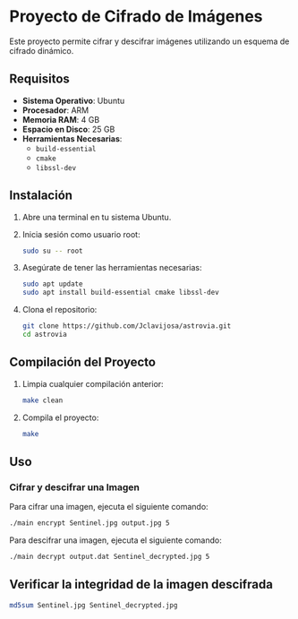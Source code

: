 # Proyecto de Cifrado de Imágenes

Este proyecto permite cifrar y descifrar imágenes utilizando un esquema de cifrado dinámico.

## Requisitos

- **Sistema Operativo**: Ubuntu
- **Procesador**: ARM
- **Memoria RAM**: 4 GB
- **Espacio en Disco**: 25 GB
- **Herramientas Necesarias**:
  - `build-essential`
  - `cmake`
  - `libssl-dev`

## Instalación

1. Abre una terminal en tu sistema Ubuntu.

2. Inicia sesión como usuario root:
    ```bash
    sudo su -- root
    ```

3. Asegúrate de tener las herramientas necesarias:
    ```bash
    sudo apt update
    sudo apt install build-essential cmake libssl-dev
    ```

4. Clona el repositorio:
    ```bash
    git clone https://github.com/Jclavijosa/astrovia.git
    cd astrovia
    ```

## Compilación del Proyecto

1. Limpia cualquier compilación anterior:
    ```bash
    make clean
    ```

2. Compila el proyecto:
    ```bash
    make
    ```

## Uso

### Cifrar y descifrar una Imagen

Para cifrar una imagen, ejecuta el siguiente comando:
```bash
./main encrypt Sentinel.jpg output.jpg 5
```
Para descifrar una imagen, ejecuta el siguiente comando:
```bash
./main decrypt output.dat Sentinel_decrypted.jpg 5 
```
## Verificar la integridad de la imagen descifrada
```bash
md5sum Sentinel.jpg Sentinel_decrypted.jpg 
```


